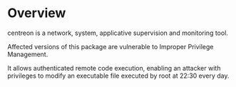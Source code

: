 # Overview

centreon is a network, system, applicative supervision and monitoring tool.

Affected versions of this package are vulnerable to Improper Privilege Management.

It allows authenticated remote code execution, enabling an attacker with privileges to modify an executable file executed by root at 22:30 every day.
